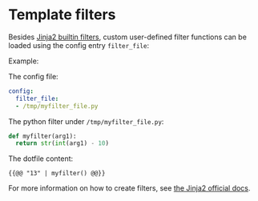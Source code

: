 # Template filters

Besides [Jinja2 builtin filters](https://jinja.palletsprojects.com/en/2.11.x/templates/#builtin-filters),
custom user-defined filter functions can be loaded using the config entry `filter_file`:

Example:

The config file:
```yaml
config:
  filter_file:
  - /tmp/myfilter_file.py
```

The python filter under `/tmp/myfilter_file.py`:
```python
def myfilter(arg1):
  return str(int(arg1) - 10)
```

The dotfile content:
```
{{@@ "13" | myfilter() @@}}
```

For more information on how to create filters,
see [the Jinja2 official docs](https://jinja.palletsprojects.com/en/2.11.x/api/#writing-filters).